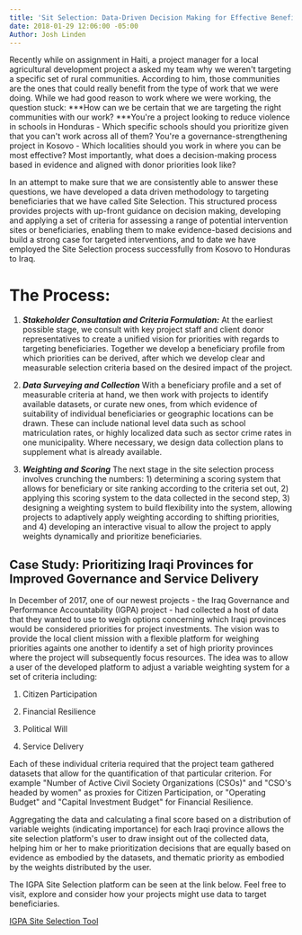 ```yaml
---
title: 'Sit Selection: Data-Driven Decision Making for Effective Beneficiary Targeting'
date: 2018-01-29 12:06:00 -05:00
Author: Josh Linden
---
```


Recently while on assignment in Haiti, a project manager for a local agricultural development project a asked my team why we weren't targeting a specific set of rural communities. According to him, those communities are the ones that could really benefit from the type of work that we were doing. While we had good reason to work where we were working, the question stuck: ***How can we be certain that we are targeting the right communities with our work? ***You're a project looking to reduce violence in schools in Honduras - Which specific schools should you prioritize given that you can't work across all of them? You're a governance-strengthening project in Kosovo - Which localities should you work in where you can be most effective? Most importantly, what does a decision-making process based in evidence and aligned with donor priorities look like?

In an attempt to make sure that we are consistently able to answer these questions, we have developed a data driven methodology to targeting beneficiaries that we have called Site Selection. This structured process provides projects with up-front guidance on decision making, developing and applying a set of criteria for assessing a range of potential intervention sites or beneficiaries, enabling them to make evidence-based decisions and build a strong case for targeted interventions, and to date we have employed the Site Selection process successfully from Kosovo to Honduras to Iraq.

# The Process:

1. ***Stakeholder Consultation and Criteria Formulation:***
   At the earliest possible stage, we consult with key project staff and client donor representatives to create a unified vision for priorities with regards to targeting beneficiaries. Together we develop a beneficiary profile from which priorities can be derived, after which we develop clear and measurable selection criteria based on the desired impact of the project.

2. ***Data Surveying and Collection***
   With a beneficiary profile and a set of measurable criteria at hand, we then work with projects to identify available datasets, or curate new ones, from which evidence of suitability of individual beneficiaries or geographic locations can be drawn. These can include national level data such as school matriculation rates, or highly localized data such as sector crime rates in one municipality. Where necessary, we design data collection plans to supplement what is already available.

3. ***Weighting and Scoring***
   The next stage in the site selection process involves crunching the numbers: 1) determining a scoring system that allows for beneficiary or site ranking according to the criteria set out, 2) applying this scoring system to the data collected in the second step, 3) designing a weighting system to build flexibility into the system, allowing projects to adaptively apply weighting according to shifting priorities, and 4) developing an interactive visual to allow the project to apply weights dynamically and prioritize beneficiaries.

## Case Study: Prioritizing Iraqi Provinces for Improved Governance and Service Delivery

In December of 2017, one of our newest projects - the Iraq Governance and Performance Accountability (IGPA) project - had collected a host of data that they wanted to use to weigh options concerning which Iraqi provinces would be considered priorities for project investments. The vision was to provide the local client mission with a flexible platform for weighing priorities againts one another to identify a set of high priority provinces where the project will subsequently focus resources. The idea was to allow a user of the developed platform to adjust a variable weighting system for a set of criteria including:

1. Citizen Participation

2. Financial Resilience

3. Political Will

4. Service Delivery

Each of these individual criteria required that the project team gathered datasets that allow for the quantification of that particular criterion. For example "Number of Active Civil Society Organizations (CSOs)" and "CSO's headed by women" as proxies for Citizen Participation, or "Operating Budget"  and "Capital Investment Budget" for Financial Resilience.

Aggregating the data and calculating a final score based on a distribution of variable weights (indicating importance) for each Iraqi province allows the site selection platform's user to draw insight out of the collected data, helping him or her to make prioritization decisions that are equally based on evidence as embodied by the datasets, and thematic priority as embodied by the weights distributed by the user.

The IGPA Site Selection platform can be seen at the link below. Feel free to visit, explore and consider how your projects might use data to target beneficiaries.

[IGPA Site Selection Tool ](https://public.tableau.com/profile/josh.linden#!/vizhome/SiteSelectionTool/Story1?publish=yes)